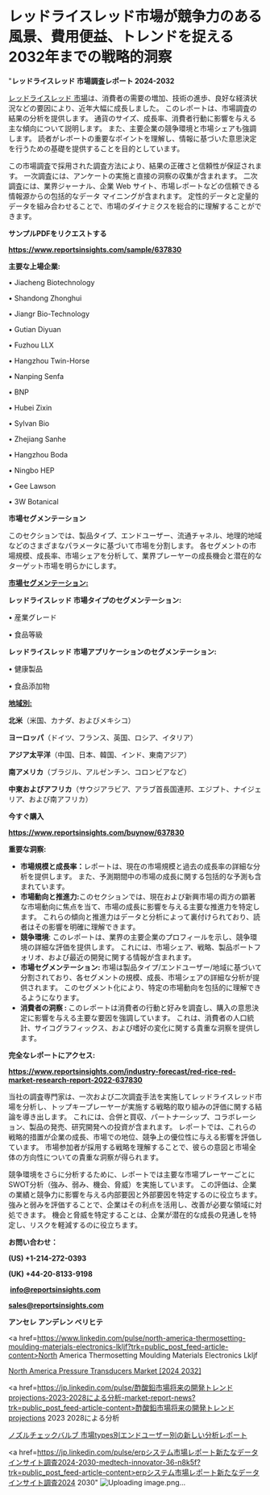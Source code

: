 # レッドライスレッド市場が競争力のある風景、費用便益、トレンドを捉える2032年までの戦略的洞察

"<strong>レッドライスレッド 市場調査レポート 2024-2032</strong>

<a href=https://www.reportsinsights.com/sample/637830>レッドライスレッド 市場</a>は、消費者の需要の増加、技術の進歩、良好な経済状況などの要因により、近年大幅に成長しました。 このレポートは、市場調査の結果の分析を提供します。 通貨のサイズ、成長率、消費者行動に影響を与える主な傾向について説明します。 また、主要企業の競争環境と市場シェアも強調します。 読者がレポートの重要なポイントを理解し、情報に基づいた意思決定を行うための基礎を提供することを目的としています。

この市場調査で採用された調査方法により、結果の正確さと信頼性が保証されます。 一次調査には、アンケートの実施と直接の洞察の収集が含まれます。 二次調査には、業界ジャーナル、企業 Web サイト、市場レポートなどの信頼できる情報源からの包括的なデータ マイニングが含まれます。 定性的データと定量的データを組み合わせることで、市場のダイナミクスを総合的に理解することができます。

<strong><b>サンプルPDFをリクエストする</b></strong>

<a href=https://www.reportsinsights.com/sample/637830><strong><u>https://www.reportsinsights.com/sample/637830</u></strong></a>

<strong>主要な上場企業:</strong>

• Jiacheng Biotechnology

• Shandong Zhonghui

• Jiangr Bio-Technology

• Gutian Diyuan

• Fuzhou LLX

• Hangzhou Twin-Horse

• Nanping Senfa

• BNP

• Hubei Zixin

• Sylvan Bio

• Zhejiang Sanhe

• Hangzhou Boda

• Ningbo HEP

• Gee Lawson

• 3W Botanical

<strong>市場セグメンテーション</strong>

このセクションでは、製品タイプ、エンドユーザー、流通チャネル、地理的地域などのさまざまなパラメータに基づいて市場を分割します。 各セグメントの市場規模、成長率、市場シェアを分析して、業界プレーヤーの成長機会と潜在的なターゲット市場を明らかにします。

<strong><u>市場セグメンテーション</u></strong><strong><u>:</u></strong>

<strong>レッドライスレッド 市場タイプのセグメンテーション:</strong>

• 産業グレード

• 食品等級

<strong>レッドライスレッド 市場アプリケーションのセグメンテーション:</strong>

• 健康製品

• 食品添加物

<strong><u>地域別</u></strong><strong><u>:</u></strong>

<strong>北米</strong>（米国、カナダ、およびメキシコ）

<strong>ヨーロッパ</strong>（ドイツ、フランス、英国、ロシア、イタリア）

<strong>アジア太平洋</strong>（中国、日本、韓国、インド、東南アジア）

<strong>南アメリカ</strong>（ブラジル、アルゼンチン、コロンビアなど）

<strong>中東およびアフリカ</strong>（サウジアラビア、アラブ首長国連邦、エジプト、ナイジェリア、および南アフリカ）

<strong>今すぐ購入</strong>

<a href=https://www.reportsinsights.com/buynow/637830><strong><u>https://www.reportsinsights.com/buynow/637830</u></strong></a>

<strong>重要な洞察:</strong>
<ul>
  <li><strong>市場規模と成長率：</strong>レポートは、現在の市場規模と過去の成長率の詳細な分析を提供します。 また、予測期間中の市場の成長に関する包括的な予測も含まれています。</li>
  <li><strong>市場動向と推進力:</strong>このセクションでは、現在および新興市場の両方の顕著な市場動向に焦点を当て、市場の成長に影響を与える主要な推進力を特定します。 これらの傾向と推進力はデータと分析によって裏付けられており、読者はその影響を明確に理解できます。</li>
  <li><strong>競争環境</strong>: このレポートは、業界の主要企業のプロフィールを示し、競争環境の詳細な評価を提供します。 これには、市場シェア、戦略、製品ポートフォリオ、および最近の開発に関する情報が含まれます。</li>
  <li><strong>市場セグメンテーション: </strong>市場は製品タイプ/エンドユーザー/地域に基づいて分割されており、各セグメントの規模、成長、市場シェアの詳細な分析が提供されます。 このセグメント化により、特定の市場動向を包括的に理解できるようになります。</li>
  <li><strong>消費者の洞察 : </strong>このレポートは消費者の行動と好みを調査し、購入の意思決定に影響を与える主要な要因を強調しています。 これは、消費者の人口統計、サイコグラフィックス、および嗜好の変化に関する貴重な洞察を提供します。</li>
</ul>
<strong>完全なレポートにアクセス:</strong>

<a href=https://www.reportsinsights.com/industry-forecast/red-rice-red-market-research-report-2022-637830><strong><u><b>https://www.reportsinsights.com/industry-forecast/red-rice-red-market-research-report-2022-637830</b></u></strong></a>

当社の調査専門家は、一次および二次調査手法を実施してレッドライスレッド市場を分析し、トップキープレーヤーが実施する戦略的取り組みの評価に関する結論を導き出します。 これには、合併と買収、パートナーシップ、コラボレーション、製品の発売、研究開発への投資が含まれます。 レポートでは、これらの戦略的措置が企業の成長、市場での地位、競争上の優位性に与える影響を評価しています。 市場参加者が採用する戦略を理解することで、彼らの意図と市場全体の方向性についての貴重な洞察が得られます。

競争環境をさらに分析するために、レポートでは主要な市場プレーヤーごとにSWOT分析（強み、弱み、機会、脅威）を実施しています。 この評価は、企業の業績と競争力に影響を与える内部要因と外部要因を特定するのに役立ちます。 強みと弱みを評価することで、企業はその利点を活用し、改善が必要な領域に対処できます。 機会と脅威を特定することは、企業が潜在的な成長の見通しを特定し、リスクを軽減するのに役立ちます。

<strong>お問い合わせ：</strong>

<strong>(US) +1-214-272-0393</strong>

<strong>(UK) +44-20-8133-9198</strong>

<strong> </strong><a href=info@reportsinsights.com><strong><u>info@reportsinsights.com</u></strong></a>

<a href=sales@reportsinsights.com><strong><u>sales@reportsinsights.com</u></strong></a>

<strong>アンセレ アンデレン ベリヒテ</strong>

<a href=https://www.linkedin.com/pulse/north-america-thermosetting-moulding-materials-electronics-lkljf?trk=public_post_feed-article-content>North America Thermosetting Moulding Materials Electronics Lkljf</a>

<a href=https://www.linkedin.com/pulse/north-america-pressure-transducers-market-emerging-gbw5f/>North America Pressure Transducers Market [2024 2032]</a>

<a href=https://jp.linkedin.com/pulse/酢酸鉛市場将来の開発トレンドprojections-2023-2028による分析-market-report-news?trk=public_post_feed-article-content>酢酸鉛市場将来の開発トレンドprojections 2023 2028による分析</a>

<a href=https://www.linkedin.com/pulse/ノズルチェックバルブ-市場types別エンドユーザー別の新しい分析レポート-infopulse-daily-360/>ノズルチェックバルブ 市場types別エンドユーザー別の新しい分析レポート</a>

<a href=https://jp.linkedin.com/pulse/erpシステム市場レポート新たなデータインサイト調査2024-2030-medtech-innovator-36-n8k5f?trk=public_post_feed-article-content>erpシステム市場レポート新たなデータインサイト調査2024 2030</a>"
![Uploading image.png…]()
